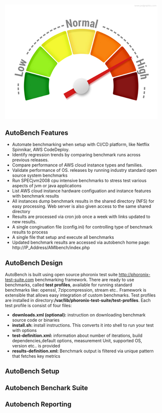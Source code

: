 ![AutoBench](performance-meter.jpg)

## AutoBench Features

- Automate benchmarking when setup with CI/CD platform, like Netflix Spinnikar, AWS CodeDeploy.
- Identify regression trends by comparing benchmark runs across previous releases. 
- Compare performance of AWS cloud instance types and families.
- Validate performance of OS. releases by running industry standard open source system benchmarks
- Run SPECjvm2008 cpu intensive benchmarks to stress test various aspects of jvm or java applications
- List AWS cloud instance hardware configuation and instance features with benchmark results
- All instances dump benchmark results in the shared directory (NFS) for easy processing. Web server is also given access to the same shared directory   
- Results are processed via cron job once a week with links updated to new results.
- A single congiruation file (config.ini) for controlling type of benchmark results to process
- A single file that setup and execute all benchmarks
- Updated benchmark results are accessed via autobench home page: http://IP_Address/AMIbench/index.php

## AutoBench Design
AutoBench is built using open source phoronix test suite http://phoronix-test-suite.com benchmarking framework. There are ready to use benchmarks, called **test profiles**, available for running standard benchmarks like: openssl, 7zipcompression, stream etc.. Framework is extensible that allows easy integration of custom benchmarks. Test profiles are installed in directory:**/var/lib/phoronix-test-suite/test-profiles**. Each test profile is consist of four files:
- **downloads.xml (optional):**  instruction on downloading benchmark source code or binaries 
- **install.sh:**  install instructions. This converts it into shell to run your test with options
- **test-definition.xml:** information about number of iterations, build dependencies,default options, measurement Unit, supported OS, version etc.. is provided
- **results-definition.xml:** Benchmark output is filtered via unique pattern that fetches key metrics

## AutoBench Setup

## Autobench Benchark Suite

## Autobench Reporting

